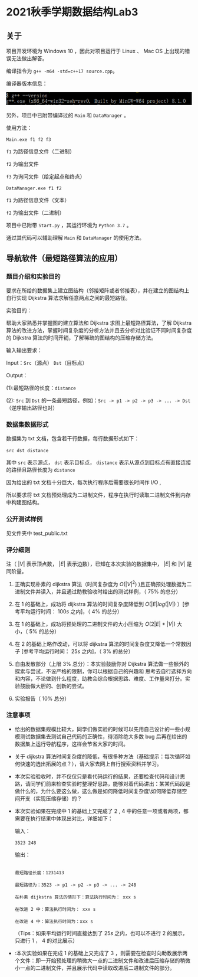 # 2021秋季学期数据结构Lab3

## 关于

项目开发环境为 Windows 10 ，因此对项目运行于 Linux 、 Mac OS 上出现的错误无法做出解答。

编译指令为 ```g++ -m64 -std=c++17 source.cpp```。

编译器版本信息：

![](img/01.png)

另外，项目中已附带编译过的 ```Main``` 和 ```DataManager``` 。

使用方法：

```
Main.exe f1 f2 f3
```

```f1``` 为路径信息文件（二进制）

```f2``` 为输出文件

```f3``` 为询问文件（给定起点和终点）

```
DataManager.exe f1 f2
```

```f1``` 为路径信息文件（文本）

```f2``` 为输出文件（二进制）

项目中已附带 ```Start.py``` ，其运行环境为 ```Python 3.7``` 。

通过其代码可以辅助理解 ```Main``` 和 ```DataManager``` 的使用方法。

## 导航软件（最短路径算法的应用）

### 题目介绍和实验目的

要求在所给的数据集上建立图结构（邻接矩阵或者邻接表），并在建立的图结构上自行实现 Dijkstra 算法求解任意两点之间的最短路径。

实验目的：

帮助大家熟悉并掌握图的建立算法和 Dijkstra 求图上最短路径算法，了解 Dijkstra 算法的改进方法，掌握时间复杂度的分析方法并且去分析对比验证不同时间复杂度的 Dijkstra 算法的时间开销，了解稀疏的图结构的压缩存储方法。

输入输出要求：

Input：```Src```（源点） ```Dst```（目标点）

Output：

(1):最短路径的长度：```distance```

(2): ```Src``` 到 ```Dst``` 的一条最短路径，例如：```Src -> p1 -> p2 -> p3 -> ... -> Dst```（逆序输出路径也对）

### 数据集数据形式

数据集为 txt 文档，包含若干行数据，每行数据形式如下：

```src dst distance```

其中 ```src``` 表示源点， ```dst``` 表示目标点， ```distance``` 表示从源点到目标点有直接连接的路径且路径长度为 ```distance``` 

因为给出的 txt 文档十分巨大，每次执行程序后需要很长时间作 I/O ,

所以要求将 txt 文档预处理成为二进制文件，程序在执行时读取二进制文件到内存中构建图结构。

### 公开测试样例

见文件夹中 test_public.txt

### 评分细则

注（ $|V|$ 表示顶点数， $|E|$ 表示边数），已知在本次实验的数据集中， $|E|$ 和 $|V|$ 是同阶量。

 1. 正确实现朴素的 dijkstra 算法（时间复杂度为 $O(|V|^2)$ )且正确预处理数据为二进制文件并读入，并且通过助教验收时给出的测试样例，（ $75\%$ 的总分）
 1. 在 1 的基础上，成功将 dijkstra 算法的时间复杂度降低到 $O(|E|log(|V|)$ ）\[参考平均运行时间： $100s$ 之内\]，（ $4\%$ 的总分）
 2. 在 1 的基础上，成功将预处理的二进制文件的大小压缩为 $O(2|E|+|V|)$ 大小，（ $5\%$ 的总分）

 3. 在 2 的基础上略作改动，可以将 dijkstra 算法的时间复杂度又降低一个常数因子 \[参考平均运行时间： $25s$ 之内\]，（ $3\%$ 的总分）

 4. 自由发散部分（上限 $3\%$ 总分）：本实验鼓励你对 Dijkstra 算法做⼀些额外的探索与尝试，不设严格的限制，你可以根据自己的兴趣和 思考去自行选择方向和内容，不论做到什么程度，助教会综合根据思路、难度、工作量来打分。实验鼓励做大胆的、创新的尝试。

 5. 实验报告（ $10\%$ 总分）

### 注意事项

 - 给出的数据集规模比较大，同学们做实验的时候可以先用自己设计的一些小规模测试数据集去测试自己代码的正确性，待消除绝大多数 bug 后再在给出的数据集上运行导航程序，这样会节省大家的时间。

 - 关于 dijkstra 算法时间复杂度的降低，有很多种方法（基础提示：每次循环如何快速的选出拓展的点？），请大家去网上自行搜索资料并学习。

 - 本次实验验收时，并不仅仅只是看代码运行的结果，还要检查代码和设计思路，请同学们前来检查实验时整理好思路，能够对着代码讲出：某某代码段是做什么的，为什么要这么做，这么做是如何降低时间复杂度\如何降低存储空间开支（实现压缩存储）的？

 - 本次实验如果在完成中 1 的基础上又完成了 2 , 4 中的任意一项或者两项，都需要在执行结果中体现出对比，详细如下：

    输入：

    ```
    3523 248
    ```

    输出：

    ```

    最短路径长度：1231413

    最短路径为：3523 -> p1 -> p2 -> p3 -> ... -> 248 

    在朴素 dijkstra 算法的情形下：算法执行时间为： xxx s

    在改进 2 中：算法执行时间为： xxx s

    在改进 4 中：算法执行时间为：xxx s
    ```
        
    （Tips：如果平均运行时间直接达到了 $25s$ 之内，也可以不进行 2 的展示，只进行 1 ， 4 的对比展示）

 - :本次实验如果在完成 1 的基础上又完成了 3 ，则需要在检查时向助教展示两个文件：即一开始预处理的稍微大一点的二进制文件和改进后压缩存储的稍微小一点的二进制文件，并且展示代码中读取改进后二进制文件的部分。
